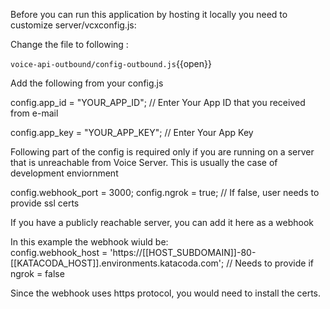 Before you can run this application by hosting it locally you need to customize server/vcxconfig.js:

Change the file to following :

`voice-api-outbound/config-outbound.js`{{open}}

Add  the following from your config.js


config.app_id = "YOUR_APP_ID";
 // Enter Your App ID that you received from e-mail

config.app_key = "YOUR_APP_KEY";
// Enter Your App Key

Following part of the config is required only if you are running on a server that is unreachable from Voice Server.
This is usually the case of development enviornment 

config.webhook_port = 3000;
config.ngrok = true; // If false, user needs to provide ssl certs


If you have a publicly reachable server, you can add it here as a webhook

In this example the webhook wiuld be:  
config.webhook_host = 'https://[[HOST_SUBDOMAIN]]-80-[[KATACODA_HOST]].environments.katacoda.com'; // Needs to provide if ngrok = false

Since the webhook uses https protocol, you would need to install the certs.




